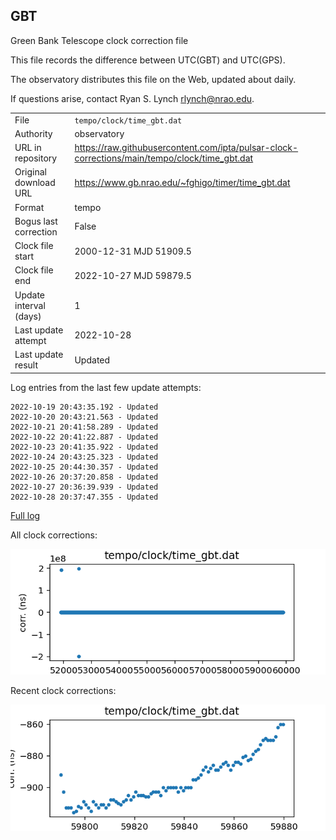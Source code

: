 
## GBT

Green Bank Telescope clock correction file

This file records the difference between UTC(GBT) and UTC(GPS).

The observatory distributes this file on the Web, updated about daily.

If questions arise, contact Ryan S. Lynch <rlynch@nrao.edu>.

|     |     |
|:--- |:--- |
| File | `tempo/clock/time_gbt.dat` |
| Authority | observatory |
| URL in repository | <https://raw.githubusercontent.com/ipta/pulsar-clock-corrections/main/tempo/clock/time_gbt.dat> |
| Original download URL | <https://www.gb.nrao.edu/~fghigo/timer/time_gbt.dat> |
| Format | tempo |
| Bogus last correction | False |
| Clock file start | 2000-12-31 MJD 51909.5 |
| Clock file end | 2022-10-27 MJD 59879.5 |
| Update interval (days) | 1 |
| Last update attempt | 2022-10-28 |
| Last update result | Updated |

Log entries from the last few update attempts:
```
2022-10-19 20:43:35.192 - Updated
2022-10-20 20:43:21.563 - Updated
2022-10-21 20:41:58.289 - Updated
2022-10-22 20:41:22.887 - Updated
2022-10-23 20:41:35.922 - Updated
2022-10-24 20:43:25.323 - Updated
2022-10-25 20:44:30.357 - Updated
2022-10-26 20:37:20.858 - Updated
2022-10-27 20:36:39.939 - Updated
2022-10-28 20:37:47.355 - Updated
```
[Full log](https://raw.githubusercontent.com/ipta/pulsar-clock-corrections/main/log/tempo/clock/time_gbt.dat.log)


All clock corrections:

![plot of all clock corrections](time_gbt.dat.png "All corrections")

Recent clock corrections:

![plot of recent clock corrections](time_gbt.dat.short.png "Recent corrections")

